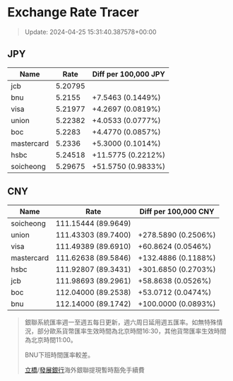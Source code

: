 # Exchange Rate Tracer

> Update: 2024-04-25 15:31:40.387578+00:00

## JPY

| Name       |    Rate | Diff per 100,000 JPY   |
|------------|---------|------------------------|
| jcb        | 5.20795 |                        |
| bnu        | 5.2155  | +7.5463 (0.1449%)      |
| visa       | 5.21977 | +4.2697 (0.0819%)      |
| union      | 5.22382 | +4.0533 (0.0777%)      |
| boc        | 5.2283  | +4.4770 (0.0857%)      |
| mastercard | 5.2336  | +5.3000 (0.1014%)      |
| hsbc       | 5.24518 | +11.5775 (0.2212%)     |
| soicheong  | 5.29675 | +51.5750 (0.9833%)     |

## CNY

| Name       | Rate                | Diff per 100,000 CNY   |
|------------|---------------------|------------------------|
| soicheong  | 111.15444	(89.9649) |                        |
| union      | 111.43303	(89.7400) | +278.5890 (0.2506%)    |
| visa       | 111.49389	(89.6910) | +60.8624 (0.0546%)     |
| mastercard | 111.62638	(89.5846) | +132.4886 (0.1188%)    |
| hsbc       | 111.92807	(89.3431) | +301.6850 (0.2703%)    |
| jcb        | 111.98693	(89.2961) | +58.8638 (0.0526%)     |
| boc        | 112.04000	(89.2538) | +53.0712 (0.0474%)     |
| bnu        | 112.14000	(89.1742) | +100.0000 (0.0893%)    |


> 銀聯系統匯率週一至週五每日更新，週六周日延用週五匯率。如無特殊情況，部分歐系貨幣匯率生效時間為北京時間16:30，其他貨幣匯率生效時間為北京時間11:00。
>
> BNU下班時間匯率較差。
>
> [立橋](https://www.wlbank.com.mo/uploads/ueditor/file/20181211/1544536513900230.pdf)/[發展銀行](https://www.mdb.com.mo/Service_Charges_20230728.pdf)海外銀聯提現暫時豁免手續費

